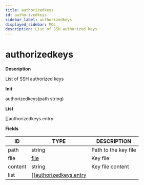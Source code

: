 ```yaml
---
title: authorizedkeys
id: authorizedkeys
sidebar_label: authorizedkeys
displayed_sidebar: MQL
description: List of SSH authorized keys
---
```


# authorizedkeys

**Description**

List of SSH authorized keys

**Init**

authorizedkeys(path string)

**List**

[]authorizedkeys.entry

**Fields**

| ID      | TYPE                                                      | DESCRIPTION          |
| ------- | --------------------------------------------------------- | -------------------- |
| path    | string                                                    | Path to the key file |
| file    | [file](file.md)                                           | Key file             |
| content | string                                                    | Key file content     |
| list    | &#91;&#93;[authorizedkeys.entry](authorizedkeys.entry.md) |                      |
